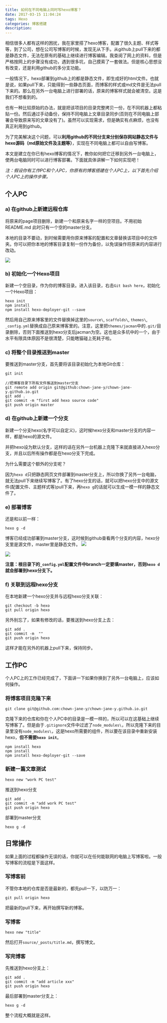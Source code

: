 ```yaml
---
title: 如何在不同电脑上同时写hexo博客？
date: 2017-03-15 11:04:24
tags: Hexo
categories: 博客搭建
description:
---
```


相信很多人都有这样的困扰，我在家里搭了hexo博客，配置了很久主题、样式等等，到了公司，想在公司写博客的时候，发现无从下手。从github上pull下来的都是静态文件，无法在原有的基础上继续进行博客编辑。我查阅了网上的资料，但是严格按网上的步骤没有成功，遇到很多坑，自己摸索了一套做法。但是核心思想没有改变，还是利用github的多分支功能。

<!--more-->
一般情况下，hexo部署到github上的都是静态文件，即生成好的html文件。也就是说，如果pull下来，只能得到一些静态页面，而博客的样式或md文件是无法pull下来的。那么在另外一台电脑上进行部署的话，原来的博客样式就会被清空。这是我们不想看到的。

也有一种比较原始的办法，就是把该项目的目录完整拷贝一份，在不同机器上都粘贴一份。然后通过手动备份，保持不同电脑上文章目录同步(否则在不同电脑上部署会导致原来写的文章没有了)。虽然可以实现需求，但是确实有点麻烦，也没有真正利用到github。

为了完美解决这个问题，可以**利用github的不同分支来分别保存网站静态文件与hexo源码（md原始文件及主题等）**，实现在不同电脑上都可以自由写博客。

本文是建立在你已有hexo博客的情况下，教你如何把它迁移到另外一台电脑上，使两台电脑同时可以进行博客部署。下面就具体讲解一下如何实现吧！

*注：假设你有工作PC和个人PC，你原有的博客搭建在个人PC上，以下首先介绍个人PC上的操作步骤。*

## 个人PC

### a) 在github上新建远程仓库

将原来的page项目删除，新建一个和原来名字一样的空项目。不用初始README.md
此时只有一个空的master分支。

本地的目录不要动，到时候需要用你原来博客的配置和文章替换该项目中的文件夹。你可以把你本地的博客目录复制一份作为备份，以免误操作将原来的内容进行改动。

![](http://i1.piimg.com/567571/a6819846da4f4161.png)
























### b) 初始化一个Hexo项目

新建一个空目录，作为你的博客目录。进入该目录，右击`Git bash here`，初始化一个Hexo项目：
```
hexo init
npm install
npm install hexo-deployer-git --save
```
然后用自己原来博客里的文件替换掉这里的`source\`, `scaffolds\`, `themes\`, `_config.yml`替换成自己原来博客里的。注意，这里把`themes/jacman`中的`.git/`目录删除，否则下面推送到hexo分支后jacman为空。这也是众多坑中的一个，由于水平有限具体原因不是很清楚，只能瞎猫碰上死耗子啦。

### c) 将整个目录推送到master
 
要推送到master分支，首先要将该目录初始化为本地Git仓库：
```
git init
 
//把博客目录下所有文件推送到master分支
git remote add origin git@github:chown-jane-y/chown-jane-y.github.io.git
git add .
git commit -m "first add hexo source code"
git push origin master
```

### d) 在github上新建一个分支

新建一个分支hexo(名字可以自定义)，这时候hexo分支和master分支的内容一样，都是hexo的源文件。

并把hexo设为默认分支，这样的话在另外一台机器上克隆下来就直接进入hexo分支，并且以后所有操作都是在hexo分支下完成。

为什么需要这个额外的分支呢？

因为`hexo d`只把静态网页文件部署到master分支上，所以你换了另外一台电脑，就无法pull下来继续写博客了。有了hexo分支的话，就可以把hexo分支中的源文件(配置文件、主题样式等)pull下来，再`hexo g`的话就可以生成一模一样的静态文件了。



### e) 部署博客

还是和以前一样：
```
hexo g -d
```
博客已经成功部署到master分支，这时候到github查看两个分支的内容，hexo分支里是源文件，master里是静态文件。
![](http://p1.bqimg.com/567571/55eb9c7965c09fe1.png)

![](http://p1.bqimg.com/567571/487c8ebac1d11706.png)

















**注意：根目录下的`_config.yml`配置文件中branch一定要填master，否则`hexo d`就会部署到hexo分支下。**


### f) 关联到远程hexo分支

在本地新建一个hexo分支并与远程hexo分支关联：
```
git checkout -b hexo
git pull origin hexo
```

另外别忘了，如果有修改的话，要推送到hexo分支上去：
```
git add .
git commit -m  ""
git push origin hexo
```
这样才能在另外的机器上pull下来，保持同步。


## 工作PC

个人PC上的工作已经完成了，下面讲一下如果你换到了另外一台电脑上，应该如何操作。

### 将博客项目克隆下来
```
git clone git@github.com:chown-jane-y/chown-jane-y.github.io.git
```
克隆下来的仓库和你在个人PC中的目录是一模一样的，所以可以在这基础上继续写博客了。但是由于`.gitignore`文件中过滤了`node_modules\`，所以克隆下来的目录里没有`node_modules\`，这是hexo所需要的组件，所以要在该目录中重新安装hexo，**但不需要`hexo init`**。
```
npm install hexo
npm install
npm install hexo-deployer-git --save
```


### 新建一篇文章测试
```
hexo new "work PC test"
```
推送到hexo分支
```
git add .
git commit -m "add work PC test"
git push origin hexo
```
部署到master分支
```
hexo g -d
```



## 日常操作

如果上面的过程都操作无误的话，你就可以在任何能联网的电脑上写博客啦。一般写博客的流程是下面这样。

### 写博客前

不管你本地的仓库是否是最新的，都先pull一下，以防万一：
```
git pull origin hexo
```
把最新的pull下来，再开始撰写新的博客。

### 写博客
```
hexo new "title"
```
然后打开`source/_posts/title.md`，撰写博文。

### 写完博客

先推送到hexo分支上：
```
git add .
git commit -m "add article xxx"
git push origin hexo
```

最后部署到master分支上：
```
hexo g -d
```

整个流程大概就是这样。

<!--more-->

